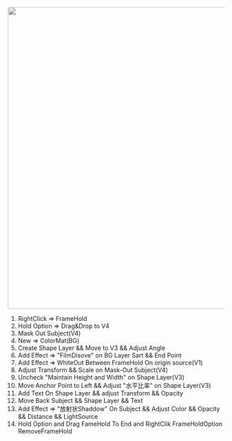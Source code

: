 
<a href="https://www.youtube.com/channel/UC4fZRTNdAcHJMDm71MyMkew?sub_confirmation=1" /><img src="PremiereFreezeEffectTutorial.gif" width="700px"/></a>
1. RightClick => FrameHold
2. Hold Option => Drag&Drop to V4
3. Mask Out Subject(V4)
4. New => ColorMat(BG)
5. Create Shape Layer && Move to V3 && Adjust Angle
6. Add Effect => "FilmDisove" on BG Layer Sart && End Point
7. Add Effect => WhiteOut Between FrameHold On origin source(V1)
8. Adjust Transform && Scale on Mask-Out Subject(V4)
9. Uncheck "Maintain Height and Width" on Shape Layer(V3)
10. Move Anchor Point to Left && Adjust "水平比率" on Shape Layer(V3)
11. Add Text On Shape Layer && adjust Transform && Opacity
12. Move Back Subject && Shape Layer && Text
13. Add Effect => "放射状Shaddow" On Subject && 
	Adjust Color && Opacity && Distance && LightSource
14. Hold Option and Drag FameHold To End and
	RightClik FrameHoldOption RemoveFrameHold
